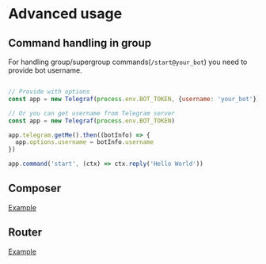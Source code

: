# Advanced usage

## Command handling in group

For handling group/supergroup commands(`/start@your_bot`) you need to provide bot username.

```js

// Provide with options
const app = new Telegraf(process.env.BOT_TOKEN, {username: 'your_bot'})

// Or you can get username from Telegram server
const app = new Telegraf(process.env.BOT_TOKEN)

app.telegram.getMe().then((botInfo) => {
  app.options.username = botInfo.username
})

app.command('start', (ctx) => ctx.reply('Hello World'))
```

## Composer

[Example](https://github.com/telegraf/telegraf-flow/blob/master/lib/flows/default.js)

## Router

[Example](https://github.com/telegraf/telegraf/tree/develop/examples/custom-router-bot.js)
